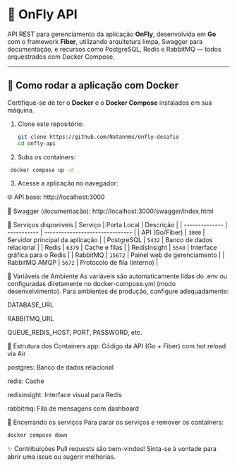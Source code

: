 # 🧭 OnFly API

API REST para gerenciamento da aplicação **OnFly**, desenvolvida em **Go** com o framework **Fiber**, utilizando arquitetura limpa, Swagger para documentação, e recursos como PostgreSQL, Redis e RabbitMQ — todos orquestrados com Docker Compose.

---

## 🚀 Como rodar a aplicação com Docker

Certifique-se de ter o **Docker** e o **Docker Compose** instalados em sua máquina.

1. Clone este repositório:
   ```bash
   git clone https://github.com/Natannms/onfly-desafio
   cd onfly-api

2. Suba os containers:

```bash
 docker compose up -d
```
3. Acesse a aplicação no navegador:

🌐 API base: http://localhost:3000

📄 Swagger (documentação): http://localhost:3000/swagger/index.html


🧱 Serviços disponíveis
| Serviço        | Porta Local | Descrição                       |
| -------------- | ----------- | ------------------------------- |
| API (Go/Fiber) | `3000`      | Servidor principal da aplicação |
| PostgreSQL     | `5432`      | Banco de dados relacional       |
| Redis          | `6379`      | Cache e filas                   |
| RedisInsight   | `5540`      | Interface gráfica para o Redis  |
| RabbitMQ       | `15672`     | Painel web de gerenciamento     |
| RabbitMQ AMQP  | `5672`      | Protocolo de fila (interno)     |

🧪 Variáveis de Ambiente
As variáveis são automaticamente lidas do .env ou configuradas diretamente no docker-compose.yml (modo desenvolvimento).
Para ambientes de produção, configure adequadamente:

DATABASE_URL

RABBITMQ_URL

QUEUE_REDIS_HOST, PORT, PASSWORD, etc.


📁 Estrutura dos Containers
app: Código da API (Go + Fiber) com hot reload via Air

postgres: Banco de dados relacional

redis: Cache

redisinsight: Interface visual para Redis

rabbitmq: Fila de mensagens com dashboard


🧹 Encerrando os serviços
Para parar os serviços e remover os containers:
```bash
docker compose down
```


✨ Contribuições
Pull requests são bem-vindos! Sinta-se à vontade para abrir uma issue ou sugerir melhorias.